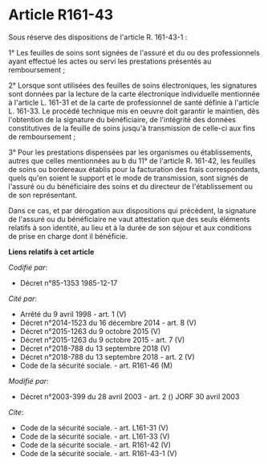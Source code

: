 # Article R161-43

Sous réserve des dispositions de l'article R. 161-43-1 : 

1° Les feuilles de soins sont signées de l'assuré et du ou des professionnels ayant effectué les actes ou servi les
prestations présentés au remboursement ; 

2° Lorsque sont utilisées des feuilles de soins électroniques, les signatures sont données par la lecture de la carte
électronique individuelle mentionnée à l'article L. 161-31 et de la carte de professionnel de santé définie à l'article L.
161-33. Le procédé technique mis en oeuvre doit garantir le maintien, dès l'obtention de la signature du bénéficiaire, de
l'intégrité des données constitutives de la feuille de soins jusqu'à transmission de celle-ci aux fins de remboursement ; 

3° Pour les prestations dispensées par les organismes ou établissements, autres que celles mentionnées au b du 11° de
l'article R. 161-42, les feuilles de soins ou bordereaux établis pour la facturation des frais correspondants, quels qu'en
soient le support et le mode de transmission, sont signés de l'assuré ou du bénéficiaire des soins et du directeur de
l'établissement ou de son représentant. 

Dans ce cas, et par dérogation aux dispositions qui précèdent, la signature de l'assuré ou du bénéficiaire ne vaut
attestation que des seuls éléments relatifs à son identité, au lieu et à la durée de son séjour et aux conditions de prise en
charge dont il bénéficie.

**Liens relatifs à cet article**

_Codifié par_:

  - Décret n°85-1353 1985-12-17

_Cité par_:

  - Arrêté du 9 avril 1998 - art. 1 (V)
  - Décret n°2014-1523 du 16 décembre 2014 - art. 8 (V)
  - Décret n°2015-1263 du 9 octobre 2015 (V)
  - Décret n°2015-1263 du 9 octobre 2015 - art. 7 (V)
  - Décret n°2018-788 du 13 septembre 2018 (V)
  - Décret n°2018-788 du 13 septembre 2018 - art. 2 (V)
  - Code de la sécurité sociale. - art. R161-46 (M)

_Modifié par_:

  - Décret n°2003-399 du 28 avril 2003 - art. 2 () JORF 30 avril 2003

_Cite_:

  - Code de la sécurité sociale. - art. L161-31 (V)
  - Code de la sécurité sociale. - art. L161-33 (V)
  - Code de la sécurité sociale. - art. R161-42 (V)
  - Code de la sécurité sociale. - art. R161-43-1 (V)
